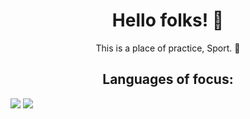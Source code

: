 <h1 align = "center">Hello folks! 👹 </h1>

<p align = "center">This is a place of practice, Sport. 🏈</p>
<h2 align = "center">Languages of focus:</h2>

<img src = "https://img.shields.io/badge/Python-3.9-3776AB.svg?style=flat&logo=python&logoColor=white)">
<img src = "https://img.shields.io/badge/mysql.svg-blue?style=for-the-badge&logo=mysql&logoColor=white"
<!-- add more later-->
